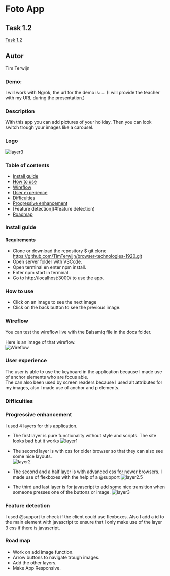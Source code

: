 # Foto App

## Task 1.2
[Task 1.2](/docs/onderzoek.md)

## Autor
Tim Terwijn

### Demo:
I will work with Ngrok, the url for the demo is: ... (I will provide the teacher with my URL during the presentation.)

### Description
With this app you can add pictures of your holiday. Then you can look switch trough your images like a carousel.

### Logo
![layer3](/docs/layer2.5.PNG)

### Table of contents
* [Install guide](#install-guide)
* [How to use](#how-to-use)
* [Wireflow](#wireflow)
* [User experience](#user-experience)
* [Difficulties](#difficulties)
* [Progressive enhancement](#progressive-enhancement)
* [Feature detection](#feature detection)
* [Roadmap](#roadmap)

### Install guide
#### Requirements
* Clone or download the repository $ git clone https://github.com/TimTerwijn/browser-technologies-1920.git
* Open server folder with VSCode.
* Open terminal en enter npm install.
* Enter npm start in terminal.
* Go to http://localhost:3000/ to use the app.

### How to use
* Click on an image to see the next image
* Click on the back button to see the previous image.

### Wireflow
You can test the wireflow live with the Balsamiq file in the docs folder.  
  
Here is an image of that wireflow.  
![Wireflow](/docs/Wireflow.png)

### User experience
The user is able to use the keyboard in the application because I made use of anchor elements who are focus able.  
The can also been used by screen readers because I used alt attributes for my images, also I made use of anchor and p elements.  

### Difficulties




### Progressive enhancement
I used 4 layers for this application.

* The first layer is pure functionality without style and scripts. The site looks bad but it works
![layer1](/docs/layer1.PNG)

* The second layer is with css for older browser so that they can also see some nice layouts.  
![layer2](/docs/layer2.PNG)

* The second and a half layer is with advanced css for newer browsers. I made use of flexboxes with the help of a @support
![layer2.5](/docs/layer2.5.PNG)

* The third and last layer is for javascript to add some nice transition when someone presses one of the buttons or image.
![layer3](/docs/layer3.PNG)

### Feature detection
I used @support to check if the client could use flexboxes. Also I add a id to the main element with javascript to ensure that I only make use of the layer 3 css if there is javascript.

### Road map
* Work on add image function.
* Arrow buttons to navigate trough images.
* Add the other layers.
* Make App Responsive.
